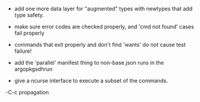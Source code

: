 - add one more data layer for "augmented" types with newtypes that add type safety.

- make sure error codes are checked properly, and 'cmd not found' cases fail properly

- commands that exit properly and don't find 'wants' do not cause test failure!

- add the 'parallel' manifest thing to non-base.json runs in the argopkgsdhrun

- give a ncurse interface to execute a subset of the commands.

-C-c propagation
